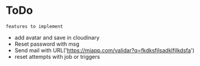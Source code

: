 # ToDo
  `` features to implement ``

- add avatar and save in cloudinary
- Reset password with msg
- Send mail with URL('https://miapp.com/validar?q=fkdksfjlsadklfjlkdsfa')
- reset attempts with job or triggers
